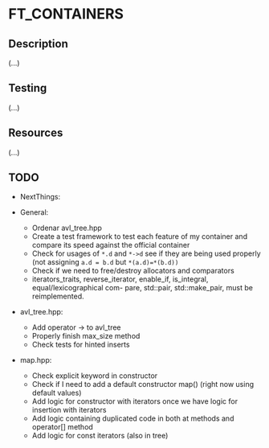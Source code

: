# FT_CONTAINERS

## Description

(...)

## Testing

(...)

## Resources

(...)

## TODO

- NextThings:
- General:
  - Ordenar avl_tree.hpp
  - Create a test framework to test each feature of my container and compare its speed against the official container
  - Check for usages of ```*.d``` and ```*->d``` see if they are being used properly (not assigning ```a.d = b.d``` but ```*(a.d)=*(b.d))```
  - Check if we need to free/destroy allocators and comparators
  - iterators_traits, reverse_iterator, enable_if, is_integral, equal/lexicographical com-
pare, std::pair, std::make_pair, must be reimplemented.

- avl_tree.hpp:
  - Add operator -> to avl_tree
  - Properly finish max_size method
  - Check tests for hinted inserts

- map.hpp:
  - Check explicit keyword in constructor
  - Check if I need to add a default constructor map() (right now using default values)
  - Add logic for constructor with iterators once we have logic for insertion with iterators
  - Add logic containing duplicated code in both at methods and operator[] method
  - Add logic for const iterators (also in tree)
